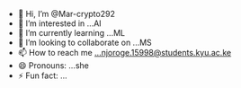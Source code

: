 - 👋 Hi, I’m @Mar-crypto292
- 👀 I’m interested in ...AI
- 🌱 I’m currently learning ...ML
- 💞️ I’m looking to collaborate on ...MS
- 📫 How to reach me ...njoroge.15998@students.kyu.ac.ke
- 😄 Pronouns: ...she
- ⚡ Fun fact: ...

<!---
Mar-crypto292/Mar-crypto292 is a ✨ special ✨ repository because its `README.md` (this file) appears on your GitHub profile.
You can click the Preview link to take a look at your changes.
--->
